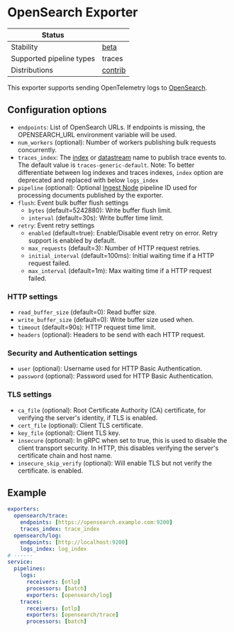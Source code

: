 # OpenSearch Exporter

| Status                   |             |
| ------------------------ |-------------|
| Stability                | [beta]      |
| Supported pipeline types | traces      |
| Distributions            | [contrib]   |

This exporter supports sending OpenTelemetry logs to [OpenSearch](https://www.opensearch.org).

## Configuration options

- `endpoints`: List of OpenSearch URLs. If endpoints is missing, the
  OPENSEARCH_URL environment variable will be used.
- `num_workers` (optional): Number of workers publishing bulk requests concurrently.
- `traces_index`: The
  [index](https://opensearch.org/docs/latest/opensearch/index-data/)
  or [datastream](https://opensearch.org/docs/latest/opensearch/data-streams/)
  name to publish trace events to. The default value is `traces-generic-default`. Note: To better differentiate between log indexes and traces indexes, `index` option are deprecated and replaced with below `logs_index`
- `pipeline` (optional): Optional [Ingest Node](https://opensearch.org/docs/latest/api-reference/ingest-apis/create-update-ingest/)
  pipeline ID used for processing documents published by the exporter.
- `flush`: Event bulk buffer flush settings
  - `bytes` (default=5242880): Write buffer flush limit.
  - `interval` (default=30s): Write buffer time limit.
- `retry`: Event retry settings
  - `enabled` (default=true): Enable/Disable event retry on error. Retry
    support is enabled by default.
  - `max_requests` (default=3): Number of HTTP request retries.
  - `initial_interval` (default=100ms): Initial waiting time if a HTTP request failed.
  - `max_interval` (default=1m): Max waiting time if a HTTP request failed.
<!-- Commented out until actually supported by the exporter.
- `mapping`: Events are encoded to JSON. The `mapping` allows users to
  configure additional mapping rules.
  - `dedup` (default=true): Try to find and remove duplicate fields/attributes
    from events before publishing to OpenSearch. Some structured logging
    libraries can produce duplicate fields (for example zap). OpenSearch
    will reject documents that have duplicate fields.
  - `dedot` (default=true): When enabled attributes with `.` will be split into
    proper json objects.
-->
### HTTP settings

- `read_buffer_size` (default=0): Read buffer size.
- `write_buffer_size` (default=0): Write buffer size used when.
- `timeout` (default=90s): HTTP request time limit.
- `headers` (optional): Headers to be send with each HTTP request.

### Security and Authentication settings

- `user` (optional): Username used for HTTP Basic Authentication.
- `password` (optional): Password used for HTTP Basic Authentication.

### TLS settings
- `ca_file` (optional): Root Certificate Authority (CA) certificate, for
  verifying the server's identity, if TLS is enabled.
- `cert_file` (optional): Client TLS certificate.
- `key_file` (optional): Client TLS key.
- `insecure` (optional): In gRPC when set to true, this is used to disable the client transport security. In HTTP, this disables verifying the server's certificate chain and host name.
- `insecure_skip_verify` (optional): Will enable TLS but not verify the certificate.
  is enabled.

## Example

```yaml
exporters:
  opensearch/trace:
    endpoints: [https://opensearch.example.com:9200]
    traces_index: trace_index
  opensearch/log:
    endpoints: [http://localhost:9200]
    logs_index: log_index
# ······
service:
  pipelines:
    logs:
      receivers: [otlp]
      processors: [batch]
      exporters: [opensearch/log]
    traces:
      receivers: [otlp]
      exporters: [opensearch/trace]
      processors: [batch]
```
[beta]:https://github.com/open-telemetry/opentelemetry-collector#beta
[contrib]:https://github.com/open-telemetry/opentelemetry-collector-releases/tree/main/distributions/otelcol-contrib